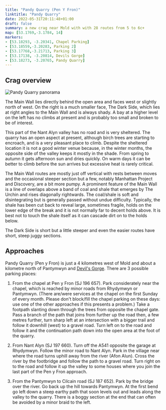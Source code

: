 ```yaml
---
title: "Pandy Quarry (Pen Y Fron)"
linktitle: "Pandy Quarry"
date: 2022-05-31T20:11:48+01:00
draft: false
summary: a new crag near Mold with with 28 routes from 5 to 6c+
map: [53.1769,-3.1784, 14]
markers:
- [53.18293, -3.20341, Chapel Parking]
- [53.18559,-3.20283, Parking 2]
- [53.17768,-3.21713, Parking 3]
- [53.17138, -3.20814, Devils Gorge]
- [53.18273, -3.20765, Pandy Quarry]
---
```



## Crag overview

![Pandy Quarry panorama](/img/north-wales/border-region/pandy-quarry/pandy-quarry-panorama.jpg)

The Main Wall lies directly behind the open area and faces west or slightly north of west. On the right is a much smaller face, The Dark Side, which lies at right angles to the Main Wall and is always shady. A bay at a higher level on the left has no climbs at present and is probably too small and broken to be of interest. 

This part of the Nant Alyn valley has no road and is very sheltered. The quarry has an open aspect at present, although birch trees are starting to encroach, and is a very pleasant place to climb. Despite the sheltered location it is not a good winter venue because, in the winter months, the opposite side of the valley keeps it mostly in the shade. From spring to autumn it gets afternoon sun and dries quickly. On warm days it can be better to climb before the sun arrives but excessive heat is rarely critical. 

The Main Wall routes are mostly just off vertical with rests between moves and the occasional steeper section but a few, notably Manhattan Project and Discovery, are a bit more pumpy. A prominent feature of the Main Wall is a line of overlaps above a band of coal and shale that emerges by The Urchin and rises diagonally rightwards. The coal/shale is soft and disintegrating but is generally passed without undue difficulty. Typically, the shale has been cut back to reveal large, sometimes fragile, holds on the lower edge of the break and it is not normally far to decent holds above. It is best not to touch the shale itself as it can cascade dirt on to the holds below. 

The Dark Side is short but a little steeper and even the easier routes have short, steep juggy sections. 

## Approaches

Pandy Quarry (Pen y Fron) is just a 4 kilometres west of Mold and about a kilometre north of Pantymwyn and [Devil's Gorge](/north-wales/border-region/devils-gorge/). There are 3 possible parking places:

1. From the chapel at Pen y Fron (SJ 196 657). Park considerately near the chapel, which is reached by minor roads from Rhydymwyn or Pantymwyn. (There are/were services at the chapel on the first Sunday of every month. Please don't block/fill the chapel parking on these days: use one of the other approaches if this presents a problem.) Take a footpath slanting down through the trees from opposite the chapel gate. Pass a branch of the path that joins from further up the road then, a few metres further, turn sharp left at an intersection with a bigger trail and follow it downhill (west) to a gravel road. Turn left on to the road and follow it and the continuation path down into the open area at the foot of the quarry.
 
2. From Nant Alyn (SJ 197 660). Turn off the A541 opposite the garage at Rhydymwyn. Follow the minor road to Nant Alyn.  Park in the village near where the road turns uphill away from the river (Afon Alun). Cross the river by the footbridge and follow the path to a gravel road. Turn right on to the road and follow it up the valley to some houses where you join the last part of the Pen y Fron approach.

3. From the Pantymwyn to Cilcain road (SJ 187 652). Park by the bridge over the river. Go back up the hill towards Pantymwyn. At the first bend go left down a steep earthy path that soon levels out and leads along the valley to the quarry. There is a boggy section at the end that can often be avoided by a minor braid to the left.
